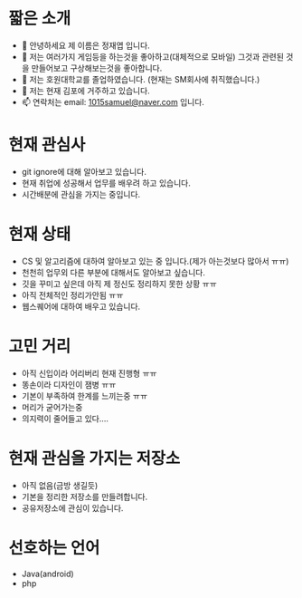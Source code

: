 # 짧은 소개
- 👋 안녕하세요 제 이름은 정재엽 입니다.
- 👀 저는 여러가지 게임등을 하는것을 좋아하고(대체적으로 모바일) 그것과 관련된 것을 만들어보고 구상해보는것을 좋아합니다.
- 🌱 저는 호원대학교를 졸업하였습니다. (현재는 SM회사에 취직했습니다.)
- 💞️ 저는 현재 김포에 거주하고 있습니다.
- 📫 연락처는 email: 1015samuel@naver.com 입니다.

# 현재 관심사
* git ignore에 대해 알아보고 있습니다.
* 현재 취업에 성공해서 업무를 배우려 하고 있습니다.
* 시간배분에 관심을 가지는 중입니다.

# 현재 상태
* CS 및 알고리즘에 대하여 알아보고 있는 중 입니다.(제가 아는것보다 많아서 ㅠㅠ)
* 천천히 업무외 다른 부분에 대해서도 알아보고 싶습니다.
* 깃을 꾸미고 싶은데 아직 제 정신도 정리하지 못한 상황 ㅠㅠ
* 아직 전체적인 정리가안됨 ㅠㅠ
* 웹스퀘어에 대하여 배우고 있습니다.

# 고민 거리
* 아직 신입이라 어리버리 현재 진행형 ㅠㅠ
* 똥손이라 디자인이 잼병 ㅠㅠ
* 기본이 부족하여 한계를 느끼는중 ㅠㅠ
* 머리가 굳어가는중
* 의지력이 줄어들고 있다....

# 현재 관심을 가지는 저장소
* 아직 없음(금방 생길듯)
* 기본을 정리한 저장소를 만들려합니다.
* 공유저장소에 관심이 있습니다.

# 선호하는 언어
* Java(android)
* php

<!---
YeopJae-Mon/YeopJae-Mon is a ✨ special ✨ repository because its `README.md` (this file) appears on your GitHub profile.
You can click the Preview link to take a look at your changes.
--->
